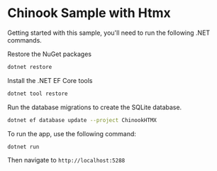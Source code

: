 # Chinook Sample with Htmx

Getting started with this sample, you'll need to run the following .NET commands.

Restore the NuGet packages

```bash
dotnet restore
```
Install the .NET EF Core tools

```bash
dotnet tool restore
```

Run the database migrations to create the SQLite database.

```bash
dotnet ef database update --project ChinookHTMX
```

To run the app, use the following command:

```bash
dotnet run
```

Then navigate to `http://localhost:5288`